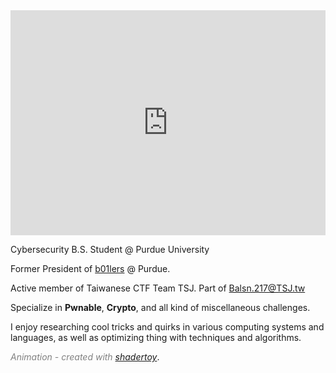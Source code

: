 ---
---

<iframe width="100%" height="360" frameborder="0" src="https://www.shadertoy.com/embed/cdBcWV?gui=false&paused=false&muted=false" allowfullscreen></iframe>

Cybersecurity B.S. Student @ Purdue University

Former President of [b01lers](https://b01lers.com) @ Purdue.

Active member of Taiwanese CTF Team TSJ. Part of Balsn.217@TSJ.tw

Specialize in **Pwnable**, **Crypto**, and all kind of miscellaneous challenges.

I enjoy researching cool tricks and quirks in various computing systems and languages, as well as optimizing thing with techniques and algorithms.

<span style="color:grey">*Animation - created with [shadertoy](https://www.shadertoy.com/view/cdBcWV)*</span>.

